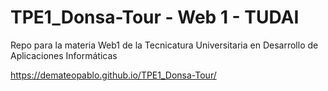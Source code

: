 # TPE1_Donsa-Tour - Web 1 - TUDAI
Repo para la materia Web1 de la Tecnicatura Universitaria en Desarrollo de Aplicaciones Informáticas


https://demateopablo.github.io/TPE1_Donsa-Tour/
